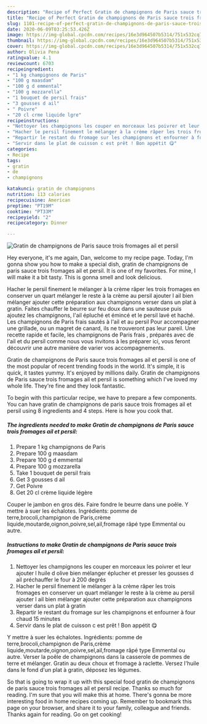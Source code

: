 ```yaml
---
description: "Recipe of Perfect Gratin de champignons de Paris sauce trois fromages ail et persil"
title: "Recipe of Perfect Gratin de champignons de Paris sauce trois fromages ail et persil"
slug: 1101-recipe-of-perfect-gratin-de-champignons-de-paris-sauce-trois-fromages-ail-et-persil
date: 2020-06-09T03:25:53.426Z
image: https://img-global.cpcdn.com/recipes/16e3d964507b5314/751x532cq70/gratin-de-champignons-de-paris-sauce-trois-fromages-ail-et-persil-photo-principale-de-la-recette.jpg
thumbnail: https://img-global.cpcdn.com/recipes/16e3d964507b5314/751x532cq70/gratin-de-champignons-de-paris-sauce-trois-fromages-ail-et-persil-photo-principale-de-la-recette.jpg
cover: https://img-global.cpcdn.com/recipes/16e3d964507b5314/751x532cq70/gratin-de-champignons-de-paris-sauce-trois-fromages-ail-et-persil-photo-principale-de-la-recette.jpg
author: Olivia Pena
ratingvalue: 4.1
reviewcount: 6703
recipeingredient:
- "1 kg champignons de Paris"
- "100 g maasdam"
- "100 g d emmental"
- "100 g mozzarella"
- "1 bouquet de persil frais"
- "3 gousses d ail"
- " Poivre"
- "20 cl crme liquide lgre"
recipeinstructions:
- "Nettoyer les champignons les couper en morceaux les poivrer et leur ajouter l huile d olive bien mélanger éplucher et presser les gousses d ail préchauffer le four à 200 degrés"
- "Hacher le persil finement le mélanger à la crème râper les trois fromages en conserver un quart mélanger le reste à la crème au persil ajouter l ail bien mélanger ajouter cette préparation aux champignons verser dans un plat à gratin"
- "Repartir le restant du fromage sur les champignons et enfourner à four chaud 15 minutes"
- "Servir dans le plat de cuisson c est prêt ! Bon appétit 😋"
categories:
- Recipe
tags:
- gratin
- de
- champignons

katakunci: gratin de champignons 
nutrition: 113 calories
recipecuisine: American
preptime: "PT19M"
cooktime: "PT33M"
recipeyield: "2"
recipecategory: Dinner

---
```



![Gratin de champignons de Paris sauce trois fromages ail et persil](https://img-global.cpcdn.com/recipes/16e3d964507b5314/751x532cq70/gratin-de-champignons-de-paris-sauce-trois-fromages-ail-et-persil-photo-principale-de-la-recette.jpg)

Hey everyone, it's me again, Dan, welcome to my recipe page. Today, I'm gonna show you how to make a special dish, gratin de champignons de paris sauce trois fromages ail et persil. It is one of my favorites. For mine, I will make it a bit tasty. This is gonna smell and look delicious.

Hacher le persil finement le mélanger à la crème râper les trois fromages en conserver un quart mélanger le reste à la crème au persil ajouter l ail bien mélanger ajouter cette préparation aux champignons verser dans un plat à gratin. Faites chauffer le beurre sur feu doux dans une sauteuse puis ajoutez les champignons, l&#39;ail épluché et émincé et le persil lavé et haché. Les champignons de Paris frais sautés à l&#39;ail et au persil Pour accompagner une grillade, ou un magret de canard, ils ne trouveront pas leur pareil. Une recette rapide et facile, les champignons de Paris frais , préparés avec de l&#39;ail et du persil comme nous vous invitons à les préparer ici, vous feront découvrir une autre manière de varier vos accompagnements.

Gratin de champignons de Paris sauce trois fromages ail et persil is one of the most popular of recent trending foods in the world. It's simple, it is quick, it tastes yummy. It's enjoyed by millions daily. Gratin de champignons de Paris sauce trois fromages ail et persil is something which I've loved my whole life. They're fine and they look fantastic.


To begin with this particular recipe, we have to prepare a few components. You can have gratin de champignons de paris sauce trois fromages ail et persil using 8 ingredients and 4 steps. Here is how you cook that.

<!--inarticleads1-->

##### The ingredients needed to make Gratin de champignons de Paris sauce trois fromages ail et persil:

1. Prepare 1 kg champignons de Paris
1. Prepare 100 g maasdam
1. Prepare 100 g d emmental
1. Prepare 100 g mozzarella
1. Take 1 bouquet de persil frais
1. Get 3 gousses d ail
1. Get  Poivre
1. Get 20 cl crème liquide légère


Couper le jambon en gros dés. Faire fondre le beurre dans une poêle. Y mettre à suer les échalotes. Ingrédients: pomme de terre,brocoli,champignon de Paris,crème liquide,moutarde,oignon,poivre,sel,ail,fromage râpé type Emmental ou autre. 

<!--inarticleads2-->

##### Instructions to make Gratin de champignons de Paris sauce trois fromages ail et persil:

1. Nettoyer les champignons les couper en morceaux les poivrer et leur ajouter l huile d olive bien mélanger éplucher et presser les gousses d ail préchauffer le four à 200 degrés
1. Hacher le persil finement le mélanger à la crème râper les trois fromages en conserver un quart mélanger le reste à la crème au persil ajouter l ail bien mélanger ajouter cette préparation aux champignons verser dans un plat à gratin
1. Repartir le restant du fromage sur les champignons et enfourner à four chaud 15 minutes
1. Servir dans le plat de cuisson c est prêt ! Bon appétit 😋


Y mettre à suer les échalotes. Ingrédients: pomme de terre,brocoli,champignon de Paris,crème liquide,moutarde,oignon,poivre,sel,ail,fromage râpé type Emmental ou autre. Verser la poêle de champignons dans la casserole de pommes de terre et mélanger. Gratin au deux choux et fromage à raclette. Versez l&#39;huile dans le fond d&#39;un plat à gratin, déposez les légumes. 

So that is going to wrap it up with this special food gratin de champignons de paris sauce trois fromages ail et persil recipe. Thanks so much for reading. I'm sure that you will make this at home. There's gonna be more interesting food in home recipes coming up. Remember to bookmark this page on your browser, and share it to your family, colleague and friends. Thanks again for reading. Go on get cooking!
